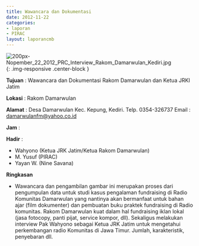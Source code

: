 ```yaml
---
title: Wawancara dan Dokumentasi
date: 2012-11-22
categories:
- laporan
- PIRAC
layout: laporancmb
---
```



![200px-Nopember_22_2012_PRC_Interview_Rakom_Damarwulan_Kediri.jpg](/uploads/200px-Nopember_22_2012_PRC_Interview_Rakom_Damarwulan_Kediri.jpg){: .img-responsive .center-block }


**Tujuan** : Wawancara dan Dokumentasi Rakom Damarwulan dan Ketua JRKI Jatim 

**Lokasi** : Rakom Damarwulan 

**Alamat** : Desa Damarwulan Kec. Kepung, Kediri. Telp. 0354-326737 Email : damarwulanfm@yahoo.co.id 

**Jam** : 

**Hadir** :
* Wahyono (Ketua JRK Jatim/Ketua Rakom Damarwulan)
* M. Yusuf (PIRAC)
* Yayan W. (Nine Savana)

**Ringkasan**  
* Wawancara dan pengambilan gambar ini merupakan proses dari pengumpulan data untuk studi kasus pengalaman fundraising di Radio Komunitas Damarwulan yang nantinya akan bermanfaat untuk bahan ajar (film dokumenter) dan pembuatan buku praktek fundraising di Radio komunitas. Rakom Damarwulan kuat dalam hal fundraising iklan lokal (jasa fotocopy, panti pijat, service kompor, dll). Sekaligus melakukan interview Pak Wahyono sebagai Ketua JRK Jatim untuk mengetahui perkembangan radio Komunitas di Jawa Timur. Jumlah, karakteristik, penyebaran dll. 
